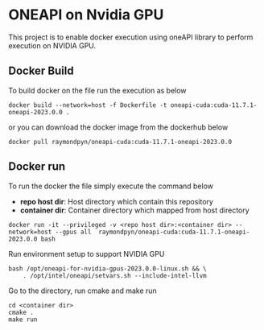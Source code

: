 # ONEAPI on Nvidia GPU 
This project is to enable docker execution using oneAPI library to perform execution on NVIDIA GPU.

## Docker Build
To build docker on the file run the execution as below
```
docker build --network=host -f Dockerfile -t oneapi-cuda:cuda-11.7.1-oneapi-2023.0.0 . 
```

or you can download the docker image from the dockerhub below
```
docker pull raymondpyn/oneapi-cuda:cuda-11.7.1-oneapi-2023.0.0
```

## Docker run 
To run the docker the file simply execute the command below 

- **repo host dir**: Host directory which contain this repository
- **container dir**: Container directory which mapped from host directory
```
docker run -it --privileged -v <repo host dir>:<container dir> --network=host --gpus all  raymondpyn/oneapi-cuda:cuda-11.7.1-oneapi-2023.0.0 bash
```
Run environment setup to support NVIDIA GPU
```
bash /opt/oneapi-for-nvidia-gpus-2023.0.0-linux.sh && \
    . /opt/intel/oneapi/setvars.sh --include-intel-llvm
```
Go to the directory, run cmake and make run
```
cd <container dir>
cmake .
make run
```

